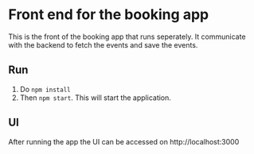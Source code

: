 # Front end for the booking app

This is the front of the booking app that runs seperately. It communicate with the backend to fetch the events and save the events.

## Run
 1. Do `npm install`
 2. Then  `npm start`. This will start the application.

 ## UI
After running the app the UI can be accessed on http://localhost:3000